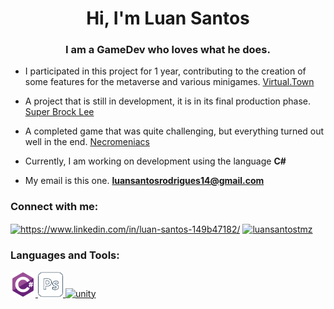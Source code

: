 <h1 align="center">Hi, I'm Luan Santos</h1>
<h3 align="center">I am a GameDev who loves what he does.</h3>

- I participated in this project for 1 year, contributing to the creation of some features for the metaverse and various minigames. [Virtual.Town](https://virtual.town/virtualtown/)

- A project that is still in development, it is in its final production phase. [Super Brock Lee](https://luan-santos.itch.io/super-brock-lee)

- A completed game that was quite challenging, but everything turned out well in the end. [Necromeniacs](https://hemetgo.itch.io/necromaniacs)

- Currently, I am working on development using the language **C#**

- My email is this one. **luansantosrodrigues14@gmail.com**

<h3 align="left">Connect with me:</h3>
<p align="left">
<a href="https://linkedin.com/in/https://www.linkedin.com/in/luan-santos-149b47182/" target="blank"><img align="center" src="https://raw.githubusercontent.com/rahuldkjain/github-profile-readme-generator/master/src/images/icons/Social/linked-in-alt.svg" alt="https://www.linkedin.com/in/luan-santos-149b47182/" height="30" width="40" /></a>
<a href="https://discord.gg/luansantostmz" target="blank"><img align="center" src="https://raw.githubusercontent.com/rahuldkjain/github-profile-readme-generator/master/src/images/icons/Social/discord.svg" alt="luansantostmz" height="30" width="40" /></a>
</p>

<h3 align="left">Languages and Tools:</h3>
<p align="left"> <a href="https://www.w3schools.com/cs/" target="_blank" rel="noreferrer"> <img src="https://raw.githubusercontent.com/devicons/devicon/master/icons/csharp/csharp-original.svg" alt="csharp" width="40" height="40"/> </a> <a href="https://www.photoshop.com/en" target="_blank" rel="noreferrer"> <img src="https://raw.githubusercontent.com/devicons/devicon/master/icons/photoshop/photoshop-line.svg" alt="photoshop" width="40" height="40"/> </a> <a href="https://unity.com/" target="_blank" rel="noreferrer"> <img src="https://www.vectorlogo.zone/logos/unity3d/unity3d-icon.svg" alt="unity" width="40" height="40"/> </a> </p>
